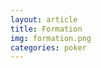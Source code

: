 ```yaml
---
layout: article
title: Formation
img: formation.png
categories: poker
---
```


<div class="body">
</div>
